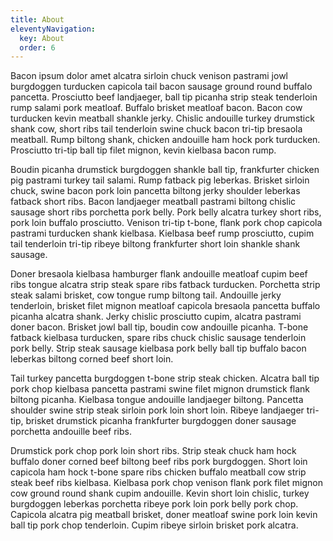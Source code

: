 ```yaml
---
title: About
eleventyNavigation:
  key: About
  order: 6
---
```


Bacon ipsum dolor amet alcatra sirloin chuck venison pastrami jowl burgdoggen turducken capicola tail bacon sausage ground round buffalo pancetta. Prosciutto beef landjaeger, ball tip picanha strip steak tenderloin rump salami pork meatloaf. Buffalo brisket meatloaf bacon. Bacon cow turducken kevin meatball shankle jerky. Chislic andouille turkey drumstick shank cow, short ribs tail tenderloin swine chuck bacon tri-tip bresaola meatball. Rump biltong shank, chicken andouille ham hock pork turducken. Prosciutto tri-tip ball tip filet mignon, kevin kielbasa bacon rump.

Boudin picanha drumstick burgdoggen shankle ball tip, frankfurter chicken pig pastrami turkey tail salami. Rump fatback pig leberkas. Brisket sirloin chuck, swine bacon pork loin pancetta biltong jerky shoulder leberkas fatback short ribs. Bacon landjaeger meatball pastrami biltong chislic sausage short ribs porchetta pork belly. Pork belly alcatra turkey short ribs, pork loin buffalo prosciutto. Venison tri-tip t-bone, flank pork chop capicola pastrami turducken shank kielbasa. Kielbasa beef rump prosciutto, cupim tail tenderloin tri-tip ribeye biltong frankfurter short loin shankle shank sausage.

Doner bresaola kielbasa hamburger flank andouille meatloaf cupim beef ribs tongue alcatra strip steak spare ribs fatback turducken. Porchetta strip steak salami brisket, cow tongue rump biltong tail. Andouille jerky tenderloin, brisket filet mignon meatloaf capicola bresaola pancetta buffalo picanha alcatra shank. Jerky chislic prosciutto cupim, alcatra pastrami doner bacon. Brisket jowl ball tip, boudin cow andouille picanha. T-bone fatback kielbasa turducken, spare ribs chuck chislic sausage tenderloin pork belly. Strip steak sausage kielbasa pork belly ball tip buffalo bacon leberkas biltong corned beef short loin.

Tail turkey pancetta burgdoggen t-bone strip steak chicken. Alcatra ball tip pork chop kielbasa pancetta pastrami swine filet mignon drumstick flank biltong picanha. Kielbasa tongue andouille landjaeger biltong. Pancetta shoulder swine strip steak sirloin pork loin short loin. Ribeye landjaeger tri-tip, brisket drumstick picanha frankfurter burgdoggen doner sausage porchetta andouille beef ribs.

Drumstick pork chop pork loin short ribs. Strip steak chuck ham hock buffalo doner corned beef biltong beef ribs pork burgdoggen. Short loin capicola ham hock t-bone spare ribs chicken buffalo meatball cow strip steak beef ribs kielbasa. Kielbasa pork chop venison flank pork filet mignon cow ground round shank cupim andouille. Kevin short loin chislic, turkey burgdoggen leberkas porchetta ribeye pork loin pork belly pork chop. Capicola alcatra pig meatball brisket, doner meatloaf swine pork loin kevin ball tip pork chop tenderloin. Cupim ribeye sirloin brisket pork alcatra.